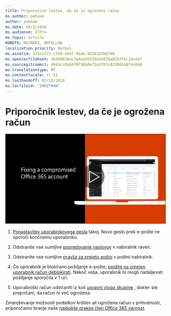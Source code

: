 ```yaml
---
title: Priporočnik lestev, da če je ogrožena račun
ms.author: pebaum
author: pebaum
ms.date: 10/2/2018
ms.audience: ITPro
ms.topic: article
ROBOTS: NOINDEX, NOFOLLOW
localization_priority: Normal
ms.assetid: 32da2272-cfdd-4d47-91da-9258167b67d8
ms.openlocfilehash: 40368816ac3a8aa5652bbe502ba0293fbc24ceef
ms.sourcegitcommit: dd43cc0a9470f98b8ef2a3787c823801d674c666
ms.translationtype: MT
ms.contentlocale: sl-SI
ms.lasthandoff: 02/12/2019
ms.locfileid: "29927448"
---
```

# <a name="recommended-steps-to-take-if-an-account-is-compromised"></a>Priporočnik lestev, da če je ogrožena račun

[![Določitev ogrožena račun za Office 365](media/797f355b-22a1-468e-91a4-a9d5bc45b19a.png)](https://www.microsoft.com/videoplayer/embed/RE2jvOb?pid=ocpVideo0-innerdiv-oneplayer&amp;postJsllMsg=true&amp;maskLevel=20&amp;autoplay=true)
  
1. [Ponastavitev uporabnikovega gesla](https://support.office.com/article/7a5d073b-7fae-4aa5-8f96-9ecd041aba9c) takoj. Novo geslo prek e-pošte ne sporoči končnemu uporabniku. 
    
2. Odstranite vse sumljive [posredovanje naslovov](https://support.office.com/article/ab5eb117-0f22-4fa7-a662-3a6bdb0add74) v nabiralnik raven. 
    
3. Odstranite vse sumljive [pravila za prejeto pošto](https://support.office.com/article/1433E3A0-7FB0-4999-B536-50E05CB67FED) v poštni nabiralnik. 
    
4. Če uporabnik je blokirano pošiljanje e-pošte, [pojdite na omejen uporabnik račun deblokirati](https://protection.office.com/?hash=/restrictedusers). Nekoč velja, uporabnik bi mogli nadaljevati pošiljanje sporočila v 1 uri.
    
5. Uporabniški račun odstraniti iz koli [upravni vlogo skupine](https://support.office.com/article/eac4d046-1afd-4f1a-85fc-8219c79e1504) , dokler ste prepričani, da račun ni več ogrožena. 
    
Zmanjševanje možnosti podatkov kršitev ali ogrožena račun v prihodnosti, priporočamo branje naše [najboljše prakse člen Office 365 varnost](https://support.office.com/article/9295e396-e53d-49b9-ae9b-0b5828cdedc3).
  

